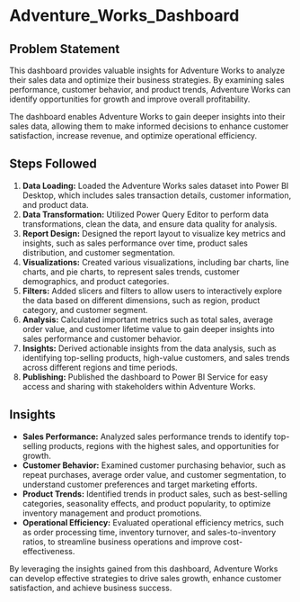 # Adventure_Works_Dashboard
## Problem Statement

This dashboard provides valuable insights for Adventure Works to analyze their sales data and optimize their business strategies. By examining sales performance, customer behavior, and product trends, Adventure Works can identify opportunities for growth and improve overall profitability.

The dashboard enables Adventure Works to gain deeper insights into their sales data, allowing them to make informed decisions to enhance customer satisfaction, increase revenue, and optimize operational efficiency.

## Steps Followed

1. **Data Loading:** Loaded the Adventure Works sales dataset into Power BI Desktop, which includes sales transaction details, customer information, and product data.
2. **Data Transformation:** Utilized Power Query Editor to perform data transformations, clean the data, and ensure data quality for analysis.
3. **Report Design:** Designed the report layout to visualize key metrics and insights, such as sales performance over time, product sales distribution, and customer segmentation.
4. **Visualizations:** Created various visualizations, including bar charts, line charts, and pie charts, to represent sales trends, customer demographics, and product categories.
5. **Filters:** Added slicers and filters to allow users to interactively explore the data based on different dimensions, such as region, product category, and customer segment.
6. **Analysis:** Calculated important metrics such as total sales, average order value, and customer lifetime value to gain deeper insights into sales performance and customer behavior.
7. **Insights:** Derived actionable insights from the data analysis, such as identifying top-selling products, high-value customers, and sales trends across different regions and time periods.
8. **Publishing:** Published the dashboard to Power BI Service for easy access and sharing with stakeholders within Adventure Works.

## Insights

- **Sales Performance:** Analyzed sales performance trends to identify top-selling products, regions with the highest sales, and opportunities for growth.
- **Customer Behavior:** Examined customer purchasing behavior, such as repeat purchases, average order value, and customer segmentation, to understand customer preferences and target marketing efforts.
- **Product Trends:** Identified trends in product sales, such as best-selling categories, seasonality effects, and product popularity, to optimize inventory management and product promotions.
- **Operational Efficiency:** Evaluated operational efficiency metrics, such as order processing time, inventory turnover, and sales-to-inventory ratios, to streamline business operations and improve cost-effectiveness.

By leveraging the insights gained from this dashboard, Adventure Works can develop effective strategies to drive sales growth, enhance customer satisfaction, and achieve business success.

